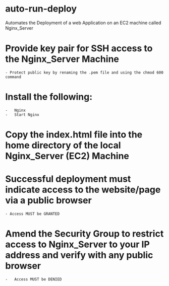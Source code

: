 # auto-run-deploy
 Automates the Deployment of a web Application on an EC2 machine called Nginx_Server


# Provide key pair for SSH access to the Nginx_Server Machine

    - Protect public key by renaming the .pem file and using the chmod 600 command


# Install the following:

    -   Nginx
    -   Start Nginx


# Copy the index.html file into the home directory of the local Nginx_Server (EC2) Machine


# Successful deployment must indicate access to the website/page via a public browser

    - Access MUST be GRANTED


# Amend the Security Group to restrict access to Nginx_Server to your IP address and verify with any    public browser


    -   Access MUST be DENIED